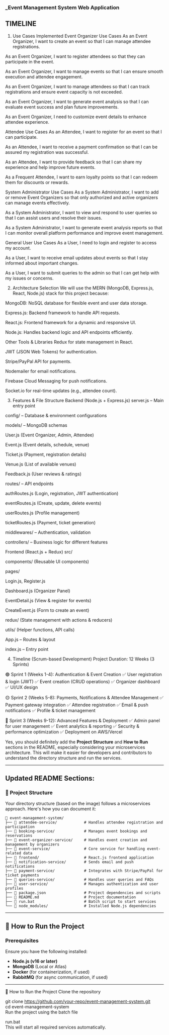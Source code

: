### _Event Management System Web Application
## **TIMELINE**
1. Use Cases Implemented
Event Organizer Use Cases
As an Event Organizer, I want to create an event so that I can manage attendee registrations.

As an Event Organizer, I want to register attendees so that they can participate in the event.

As an Event Organizer, I want to manage events so that I can ensure smooth execution and attendee engagement.

As an Event Organizer, I want to manage attendees so that I can track registrations and ensure event capacity is not exceeded.

As an Event Organizer, I want to generate event analysis so that I can evaluate event success and plan future improvements.

As an Event Organizer, I need to customize event details to enhance attendee experience.

Attendee Use Cases
As an Attendee, I want to register for an event so that I can participate.

As an Attendee, I want to receive a payment confirmation so that I can be assured my registration was successful.

As an Attendee, I want to provide feedback so that I can share my experience and help improve future events.

As a Frequent Attendee, I want to earn loyalty points so that I can redeem them for discounts or rewards.

System Administrator Use Cases
As a System Administrator, I want to add or remove Event Organizers so that only authorized and active organizers can manage events effectively.

As a System Administrator, I want to view and respond to user queries so that I can assist users and resolve their issues.

As a System Administrator, I want to generate event analysis reports so that I can monitor overall platform performance and improve event management.

General User Use Cases
As a User, I need to login and register to access my account.

As a User, I want to receive email updates about events so that I stay informed about important changes.

As a User, I want to submit queries to the admin so that I can get help with my issues or concerns.

2. Architecture Selection
We will use the MERN (MongoDB, Express.js, React, Node.js) stack for this project because:

MongoDB: NoSQL database for flexible event and user data storage.

Express.js: Backend framework to handle API requests.

React.js: Frontend framework for a dynamic and responsive UI.

Node.js: Handles backend logic and API endpoints efficiently.

Other Tools & Libraries
Redux for state management in React.

JWT (JSON Web Tokens) for authentication.

Stripe/PayPal API for payments.

Nodemailer for email notifications.

Firebase Cloud Messaging for push notifications.

Socket.io for real-time updates (e.g., attendee count).

3. Features & File Structure
Backend (Node.js + Express.js)
server.js – Main entry point

config/ – Database & environment configurations

models/ – MongoDB schemas

User.js (Event Organizer, Admin, Attendee)

Event.js (Event details, schedule, venue)

Ticket.js (Payment, registration details)

Venue.js (List of available venues)

Feedback.js (User reviews & ratings)

routes/ – API endpoints

authRoutes.js (Login, registration, JWT authentication)

eventRoutes.js (Create, update, delete events)

userRoutes.js (Profile management)

ticketRoutes.js (Payment, ticket generation)

middlewares/ – Authentication, validation

controllers/ – Business logic for different features

Frontend (React.js + Redux)
src/

components/ (Reusable UI components)

pages/

Login.js, Register.js

Dashboard.js (Organizer Panel)

EventDetail.js (View & register for events)

CreateEvent.js (Form to create an event)

redux/ (State management with actions & reducers)

utils/ (Helper functions, API calls)

App.js – Routes & layout

index.js – Entry point

4. Timeline (Scrum-based Development)
Project Duration: 12 Weeks (3 Sprints)

🟢 Sprint 1 (Weeks 1-4): Authentication & Event Creation
✅ User registration & login (JWT)
✅ Event creation (CRUD operations)
✅ Organizer dashboard
✅ UI/UX design

🟡 Sprint 2 (Weeks 5-8): Payments, Notifications & Attendee Management
✅ Payment gateway integration
✅ Attendee registration
✅ Email & push notifications
✅ Profile & ticket management

🔴 Sprint 3 (Weeks 9-12): Advanced Features & Deployment
✅ Admin panel for user management
✅ Event analytics & reporting
✅ Security & performance optimization
✅ Deployment on AWS/Vercel

Yes, you should definitely add the **Project Structure** and **How to Run** sections in the README, especially considering your microservices architecture. This will make it easier for developers and contributors to understand the directory structure and run the services.

---

## **Updated README Sections:**

### **📂 Project Structure**
Your directory structure (based on the image) follows a microservices approach. Here's how you can document it:

```
📂 event-management-system/
├── 📂 attendee-service/            # Handles attendee registration and participation
├── 📂 booking-service/             # Manages event bookings and reservations
├── 📂 event-organizer-service/     # Handles event creation and management by organizers
├── 📂 event-service/               # Core service for handling event-related data
├── 📂 frontend/                    # React.js frontend application
├── 📂 notification-service/        # Sends email and push notifications
├── 📂 payment-service/             # Integrates with Stripe/PayPal for ticket payments
├── 📂 queries-service/             # Handles user queries and FAQs
├── 📂 user-service/                # Manages authentication and user profiles
├── 📄 package.json                 # Project dependencies and scripts
├── 📄 README.md                    # Project documentation
├── 📄 run.bat                      # Batch script to start services
└── 📂 node_modules/                # Installed Node.js dependencies
```

---

## **🚀 How to Run the Project**
### **Prerequisites**
Ensure you have the following installed:
- **Node.js (v16 or later)**
- **MongoDB** (Local or Atlas)
- **Docker** (for containerization, if used)
- **RabbitMQ** (for async communication, if used)

---

🚀 How to Run the Project
Clone the repository

git clone https://github.com/your-repo/event-management-system.git  
cd event-management-system  
Run the project using the batch file

run.bat  
This will start all required services automatically.

